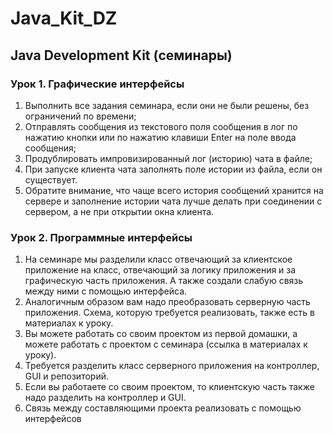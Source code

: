 # Java_Kit_DZ

## Java Development Kit (семинары)
### Урок 1. Графические интерфейсы

1. Выполнить все задания семинара, если они не были решены, без ограничений по времени;
2. Отправлять сообщения из текстового поля сообщения в лог по нажатию кнопки или по нажатию клавиши Enter на поле ввода сообщения;
3. Продублировать импровизированный лог (историю) чата в файле;
4. При запуске клиента чата заполнять поле истории из файла, если он существует. 
5. Обратите внимание, что чаще всего история сообщений хранится на сервере и заполнение истории чата лучше делать при соединении с сервером, а не при открытии окна клиента.

### Урок 2. Программные интерфейсы

1. На семинаре мы разделили класс отвечающий за клиентское приложение на класс, отвечающий за логику приложения и за графическую часть приложения. А также создали слабую связь между ними с помощью интерфейса.
2. Аналогичным образом вам надо преобразовать серверную часть приложения. Схема, которую требуется реализовать, также есть в материалах к уроку.
3. Вы можете работать со своим проектом из первой домашки, а можете работать с проектом с семинара (ссылка в материалах к уроку).
4. Требуется разделить класс серверного приложения на контроллер, GUI и репозиторий.
5. Если вы работаете со своим проектом, то клиентскую часть также надо разделить на контроллер и GUI.
6. Связь между составляющими проекта реализовать с помощью интерфейсов
